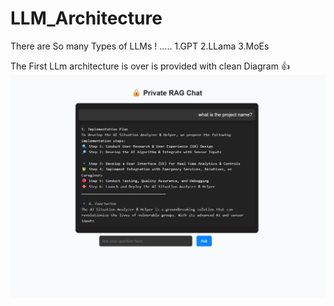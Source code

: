 # LLM_Architecture
There are So many Types of LLMs ! .....
1.GPT
2.LLama
3.MoEs

The First LLm architecture is over is provided with clean Diagram 👍
<img src="https://raw.githubusercontent.com/UddavGoshika/ZeroLeak-RAGGPT/refs/heads/main/privateRag.png">
